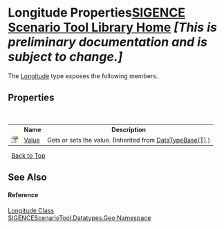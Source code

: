 # Longitude Properties<a href="https://github.com/ObiWanLansi/SIGENCE-Scenario-Tool">SIGENCE Scenario Tool Library Home</a> _**\[This is preliminary documentation and is subject to change.\]**_

The <a href="749ae69d-e9d0-c364-2437-b0646dc4afeb.md">Longitude</a> type exposes the following members.


## Properties
&nbsp;<table><tr><th></th><th>Name</th><th>Description</th></tr><tr><td>![Public property](media/pubproperty.gif "Public property")</td><td><a href="d0f9f873-d4f5-96cd-796e-33fea08210d4.md">Value</a></td><td>
Gets or sets the value.
 (Inherited from <a href="4ff948db-0d94-f11b-a3d2-0388c950816b.md">DataTypeBase(T)</a>.)</td></tr></table>&nbsp;
<a href="#longitude-properties">Back to Top</a>

## See Also


#### Reference
<a href="749ae69d-e9d0-c364-2437-b0646dc4afeb.md">Longitude Class</a><br /><a href="22f4598b-4676-3d28-691e-d0e1597755ea.md">SIGENCEScenarioTool.Datatypes.Geo Namespace</a><br />